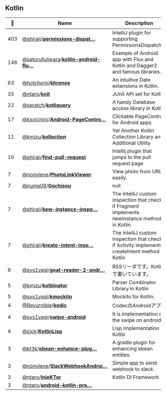 ## Kotlin 

|:star2: | Name | Description | 🌍|
|---|---|---|---|
|403|[@shiraji](https://github.com/shiraji)/[**permissions-dispat…**](https://github.com/shiraji/permissions-dispatcher-plugin)|IntelliJ plugin for supporting PermissionsDispatcher|[:arrow_upper_right:](https://plugins.jetbrains.com/plugin/8349)|
|148|[@satorufujiwara](https://github.com/satorufujiwara)/[**kotlin-android-flu…**](https://github.com/satorufujiwara/kotlin-android-flux)|Example of Android app with Flux and Kotlin and Dagger2 and famous libraries.||
|63|[@hotchemi](https://github.com/hotchemi)/[**khronos**](https://github.com/hotchemi/khronos)|An intuitive Date extensions in Kotlin.|[:arrow_upper_right:](http://hotchemi.github.io/khronos)|
|35|[@ntaro](https://github.com/ntaro)/[**knit**](https://github.com/ntaro/knit)|JUnit API set for Kotlin||
|22|[@seratch](https://github.com/seratch)/[**kotliquery**](https://github.com/seratch/kotliquery)|A handy Database access library in Kotlin||
|17|[@ksoichiro](https://github.com/ksoichiro)/[**Android-PageContro…**](https://github.com/ksoichiro/Android-PageControl)|Clickable PageControl for Android apps.||
|11|[@kmizu](https://github.com/kmizu)/[**kollection**](https://github.com/kmizu/kollection)|Yet Another Kotlin Collection Library and Additional Utility||
|10|[@shiraji](https://github.com/shiraji)/[**find-pull-request**](https://github.com/shiraji/find-pull-request)|Intellij plugin that jumps to the pull request page|[:arrow_upper_right:](https://plugins.jetbrains.com/plugin/8262)|
|7|[@nonylene](https://github.com/nonylene)/[**PhotoLinkViewer**](https://github.com/nonylene/PhotoLinkViewer)|View photo from URL easily.||
|7|[@numa08](https://github.com/numa08)/[**Gochisou**](https://github.com/numa08/Gochisou)|null||
|7|[@shiraji](https://github.com/shiraji)/[**kew-instance-inspe…**](https://github.com/shiraji/kew-instance-inspection)|The IntelliJ custom inspection that check if Fragment implements newInstance method in Kotlin|[:arrow_upper_right:](https://plugins.jetbrains.com/plugin/8430?pr=)|
|7|[@shiraji](https://github.com/shiraji)/[**kreate-intent-insp…**](https://github.com/shiraji/kreate-intent-inspection)|The IntelliJ custom inspection that check if Activity implements createIntent method in Kotlin|[:arrow_upper_right:](https://plugins.jetbrains.com/plugin/8424?pr=)|
|6|[@sys1yagi](https://github.com/sys1yagi)/[**goat-reader-2-andr…**](https://github.com/sys1yagi/goat-reader-2-android-prototype)|RSSリーダです。Kotlinで書いています。||
|5|[@kmizu](https://github.com/kmizu)/[**kotbinator**](https://github.com/kmizu/kotbinator)|Parser Combinator Library in Kotlin||
|5|[@sys1yagi](https://github.com/sys1yagi)/[**kmockito**](https://github.com/sys1yagi/kmockito)|Mockito for Kotlin.||
|4|[@Reyurnible](https://github.com/Reyurnible)/[**kodic**](https://github.com/Reyurnible/kodic)|CodecのAndroidアプリ||
|4|[@sys1yagi](https://github.com/sys1yagi)/[**swipe-android**](https://github.com/sys1yagi/swipe-android)|It is implementation of the swipe on android.|[:arrow_upper_right:](https://github.com/snakajima/swipe/)|
|4|[@zick](https://github.com/zick)/[**KotlinLisp**](https://github.com/zick/KotlinLisp)|Lisp implementation in Kotlin||
|3|[@kt3k](https://github.com/kt3k)/[**ebean-enhance-plug…**](https://github.com/kt3k/ebean-enhance-plugin)|A gradle plugin for enhancing ebean entities.||
|3|[@nonylene](https://github.com/nonylene)/[**SlackWebhookAndroi…**](https://github.com/nonylene/SlackWebhookAndroid)|Simple app to send webhook to slack.||
|3|[@ntaro](https://github.com/ntaro)/[**InjeKTor**](https://github.com/ntaro/InjeKTor)|Kotlin DI Framework||
|3|[@ntaro](https://github.com/ntaro)/[**android-kotlin-pra…**](https://github.com/ntaro/android-kotlin-practice)|||

